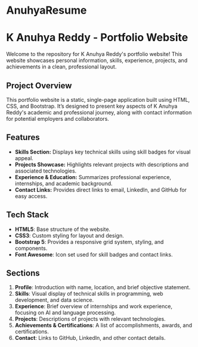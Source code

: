 # AnuhyaResume
# K Anuhya Reddy - Portfolio Website

Welcome to the repository for K Anuhya Reddy's portfolio website! This website showcases personal information, skills, experience, projects, and achievements in a clean, professional layout.

## Project Overview

This portfolio website is a static, single-page application built using HTML, CSS, and Bootstrap. It’s designed to present key aspects of K Anuhya Reddy's academic and professional journey, along with contact information for potential employers and collaborators.

## Features

- **Skills Section:** Displays key technical skills using skill badges for visual appeal.
- **Projects Showcase:** Highlights relevant projects with descriptions and associated technologies.
- **Experience & Education:** Summarizes professional experience, internships, and academic background.
- **Contact Links:** Provides direct links to email, LinkedIn, and GitHub for easy access.

## Tech Stack

- **HTML5**: Base structure of the website.
- **CSS3**: Custom styling for layout and design.
- **Bootstrap 5**: Provides a responsive grid system, styling, and components.
- **Font Awesome**: Icon set used for skill badges and contact links.

## Sections

1. **Profile**: Introduction with name, location, and brief objective statement.
2. **Skills**: Visual display of technical skills in programming, web development, and data science.
3. **Experience**: Brief overview of internships and work experience, focusing on AI and language processing.
4. **Projects**: Descriptions of projects with relevant technologies.
5. **Achievements & Certifications**: A list of accomplishments, awards, and certifications.
6. **Contact**: Links to GitHub, LinkedIn, and other contact details.

